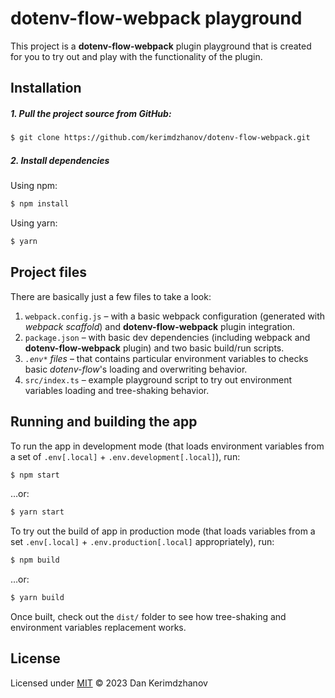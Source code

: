 # dotenv-flow-webpack playground

This project is a **dotenv-flow-webpack** plugin playground
that is created for you to try out and play with the functionality of the plugin.


## Installation

##### 1. Pull the project source from GitHub:

```sh
$ git clone https://github.com/kerimdzhanov/dotenv-flow-webpack.git
```

##### 2. Install dependencies

Using npm:

```sh
$ npm install
```

Using yarn:

```sh
$ yarn
```


## Project files

There are basically just a few files to take a look: 

1. `webpack.config.js` – with a basic webpack configuration (generated with _webpack scaffold_) and **dotenv-flow-webpack** plugin integration.
2. `package.json` – with basic dev dependencies (including webpack and **dotenv-flow-webpack** plugin) and two basic build/run scripts.
3. _`.env*` files_ – that contains particular environment variables to checks basic _dotenv-flow_'s loading and overwriting behavior.
4. `src/index.ts` – example playground script to try out environment variables loading and tree-shaking behavior.


## Running and building the app

To run the app in development mode (that loads environment variables from a set of `.env[.local]` + `.env.development[.local]`), run:

```sh
$ npm start
```

…or:

```sh
$ yarn start
```

To try out the build of app in production mode (that loads variables from a set `.env[.local]` + `.env.production[.local]` appropriately), run:

```sh
$ npm build
```

…or:

```sh
$ yarn build
```

Once built, check out the `dist/` folder to see how tree-shaking and environment variables replacement works.

## License

Licensed under [MIT](LICENSE) © 2023 Dan Kerimdzhanov
